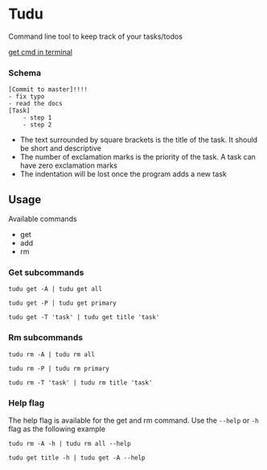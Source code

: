 # Tudu

Command line tool to keep track of your tasks/todos

[get cmd in terminal](tudu.gif)

### Schema

```
[Commit to master]!!!!
- fix typo
- read the docs
[Task]
    - step 1
    - step 2
```
- The text surrounded by square brackets is the title of the task. It should be short and descriptive
- The number of exclamation marks is the priority of the task. A task can have zero exclamation marks
- The indentation will be lost once the program adds a new task

## Usage

Available commands
- get
- add
- rm

### Get subcommands

```
tudu get -A | tudu get all
```
```
tudu get -P | tudu get primary
```
```
tudu get -T 'task' | tudu get title 'task'
```

### Rm subcommands

```
tudu rm -A | tudu rm all
```
```
tudu rm -P | tudu rm primary
```
```
tudu rm -T 'task' | tudu rm title 'task'
```

### Help flag

The help flag is available for the get and rm command.
Use the `--help` or `-h` flag as the following example

```
tudu rm -A -h | tudu rm all --help
```
```
tudu get title -h | tudu get -A --help
```